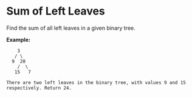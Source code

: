 # Sum of Left Leaves

Find the sum of all left leaves in a given binary tree.

__Example:__

```
    3
   / \
  9  20
    /  \
   15   7

There are two left leaves in the binary tree, with values 9 and 15 respectively. Return 24.
```
